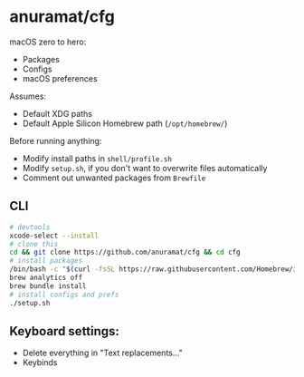 # anuramat/cfg

macOS zero to hero:
- Packages
- Configs
- macOS preferences

Assumes:
- Default XDG paths 
- Default Apple Silicon Homebrew path (`/opt/homebrew/`)

Before running anything:
- Modify install paths in `shell/profile.sh`
- Modify `setup.sh`, if you don't want to overwrite files automatically
- Comment out unwanted packages from `Brewfile`

## CLI 
```sh
# devtools
xcode-select --install
# clone this
cd && git clone https://github.com/anuramat/cfg && cd cfg
# install packages
/bin/bash -c "$(curl -fsSL https://raw.githubusercontent.com/Homebrew/install/HEAD/install.sh)" 
brew analytics off
brew bundle install
# install configs and prefs
./setup.sh
```

## Keyboard settings:
- Delete everything in "Text replacements..."  
- Keybinds
